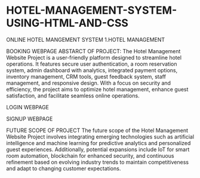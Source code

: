 # HOTEL-MANAGEMENT-SYSTEM-USING-HTML-AND-CSS
ONLINE HOTEL MANGEMENT SYSTEM
1.HOTEL MANAGEMENT

BOOKING WEBPAGE
ABSTARCT OF PROJECT:
The Hotel Management Website Project is a user-friendly platform designed to streamline hotel operations. It features secure user authentication, a room reservation system, admin dashboard with analytics, integrated payment options, inventory management, CRM tools, guest feedback system, staff management, and responsive design. With a focus on security and efficiency, the project aims to optimize hotel management, enhance guest satisfaction, and facilitate seamless online operations.

 


LOGIN WEBPAGE
 

SIGNUP WEBPAGE
 
 

FUTURE SCOPE OF PROJECT
The future scope of the Hotel Management Website Project involves integrating emerging technologies such as artificial intelligence and machine learning for predictive analytics and personalized guest experiences. Additionally, potential expansions include IoT for smart room automation, blockchain for enhanced security, and continuous refinement based on evolving industry trends to maintain competitiveness and adapt to changing customer expectations.

